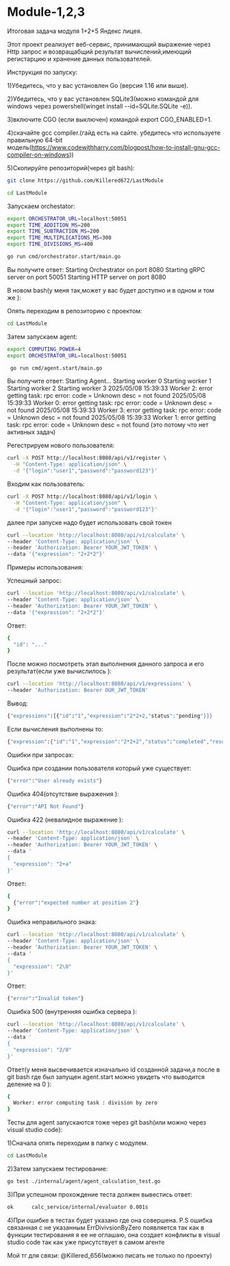 # Module-1,2,3
Итоговая задача модуля 1+2+5 Яндекс лицея.

Этот проект реализует веб-сервис, принимающий выражение через Http запрос и возвращабщий результат вычислений,имеющий регистарцию и хранение данных пользователей.

Инструкция по запуску:

1)Убедитесь, что у вас установлен Go (версия 1.16 или выше).

2)Убедитесь, что у вас установлен SQLite3(можно командой для windows через powershell(winget install --id=SQLite.SQLite  -e)).

3)включите CGO (если выключен) командой export CGO_ENABLED=1.

4)скачайте gcc compiler.(гайд есть на сайте. убедитесь что используете правильную 64-bit модель(https://www.codewithharry.com/blogpost/how-to-install-gnu-gcc-compiler-on-windows))

5)Скопируйте репозиторий(через git bash):

```bash
git clone https://github.com/Killered672/LastModule
```

```bash
cd LastModule
```

Запускаем orchestator:

```bash
export ORCHESTRATOR_URL=localhost:50051
export TIME_ADDITION_MS=200
export TIME_SUBTRACTION_MS=200
export TIME_MULTIPLICATIONS_MS=300
export TIME_DIVISIONS_MS=400

go run cmd/orchestrator.start/main.go
```

Вы получите ответ:
Starting Orchestrator on port 8080
Starting gRPC server on port 50051
Starting HTTP server on port 8080


В новом bash(у меня так,может у вас будет доcтупно и в одном и том же ):

Опять переходим в репозиторию с проектом:

```bash
cd LastModule
```

Затем запускаем agent:

```bash
export COMPUTING_POWER=4
export ORCHESTRATOR_URL=localhost:50051

 go run cmd/agent.start/main.go
```

Вы получите ответ:
Starting Agent...
Starting worker 0
Starting worker 1
Starting worker 2
Starting worker 3
2025/05/08 15:39:33 Worker 2: error getting task: rpc error: code = Unknown desc = not found
2025/05/08 15:39:33 Worker 0: error getting task: rpc error: code = Unknown desc = not found
2025/05/08 15:39:33 Worker 3: error getting task: rpc error: code = Unknown desc = not found
2025/05/08 15:39:33 Worker 1: error getting task: rpc error: code = Unknown desc = not found
(это потому что нет активных задач)

Регестрируем нового пользователя:

```bash
curl -X POST http://localhost:8080/api/v1/register \
  -H "Content-Type: application/json" \
  -d '{"login":"user1","password":"password123"}'
```

Входим как пользователь:

```bash
curl -X POST http://localhost:8080/api/v1/login \
  -H "Content-Type: application/json" \
  -d '{"login":"user1","password":"password123"}'
```

далее при запуске надо будет использовать свой токен 

```bash
curl --location 'http://localhost:8080/api/v1/calculate' \
--header 'Content-Type: application/json' \
--header 'Authorization: Bearer YOUR_JWT_TOKEN' \
--data '{"expression": "2+2*2"}'
```

Примеры использования:

Успешный запрос:

```bash
curl --location 'http://localhost:8080/api/v1/calculate' \
--header 'Content-Type: application/json' \
--header 'Authorization: Bearer YOUR_JWT_TOKEN' \
--data '{"expression": "2+2*2"}'
```

Ответ:

```bash
{
  "id": "..."
}
```

После можно посмотреть этап выполнения данного запроса и его результат(если уже вычислилось ):

```bash
curl --location 'http://localhost:8080/api/v1/expressions' \
--header 'Authorization: Bearer OUR_JWT_TOKEN'
```

Вывод:

```bash
{"expressions":[{"id":"1","expression":"2*2+2,"status":"pending"}]}
```

Если вычисления выполнены то:

```bash
{"expression":{"id":"1","expression":"2*2+2","status":"completed","result":6}}
```

Ошибки при запросах:

Ошибка при создании пользователя который уже существует:

```bash
{"error":"User already exists"}
```

Ошибка 404(отсутствие выражения ):

```bash
{"error":"API Not Found"}
```

Ошибка 422 (невалидное выражение ):

```bash
curl --location 'http://localhost:8080/api/v1/calculate' \
--header 'Content-Type: application/json' \
--header 'Authorization: Bearer YOUR_JWT_TOKEN' \
--data '
{
  "expression": "2+a"
}'

```
Ответ:

```bash
{
  {"error":"expected number at position 2"}
}
```

Ошибка неправильного знака:

```bash
curl --location 'http://localhost:8080/api/v1/calculate' \
--header 'Content-Type: application/json' \
--header 'Authorization: Bearer YOUR_JWT_TOKEN' \
--data '
{
  "expression": "2\0"
}'
```

Ответ:

```bash
{"error":"Invalid token"}
```

Ошибка 500 (внутренняя ошибка сервера ):

```bash
curl --location 'http://localhost:8080/api/v1/calculate' \
--header 'Content-Type: application/json' \
--data '
{
  "expression": "2/0"
}'
```
Ответ(у  меня высвечивается изначально id созданной задачи,а после в git bash где был запущен agent.start можно увидеть что выводится деление на 0 ):

```bash
{
  Worker: error computing task : division by zero
}
```

Тесты для agent запускаются тоже через git bash(или можно через visual studio code):

1)Сначала опять переходим в папку с модулем.

```bash
cd LastModule
```

2)Затем запускаем тестирование:

```bash
go test ./internal/agent/agent_calculation_test.go
```

3)При успешном прохождение теста должен вывестись ответ:

```bash
ok  	calc_service/internal/evaluator	0.001s
```

4)При ошибке в тестах будет указано где она совершена.
P.S ошибка связанная с не указанным ErrDivivsionByZero появляется так как в функции тестирования я ее не оглашаю,
она создает конфликты в visual studio code так как уже присутствует в самом агенте

Мой тг для связи: @Killered_656(можно писать не только по проекту)
